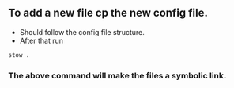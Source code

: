 ## To add a new file cp the new config file.

- Should follow the config file structure.
- After that run

```sh
stow .
```

### The above command will make the files a symbolic link.
